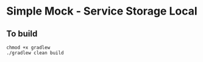 # Simple Mock - Service Storage Local

## To build

```shell
chmod +x gradlew
./gradlew clean build
```